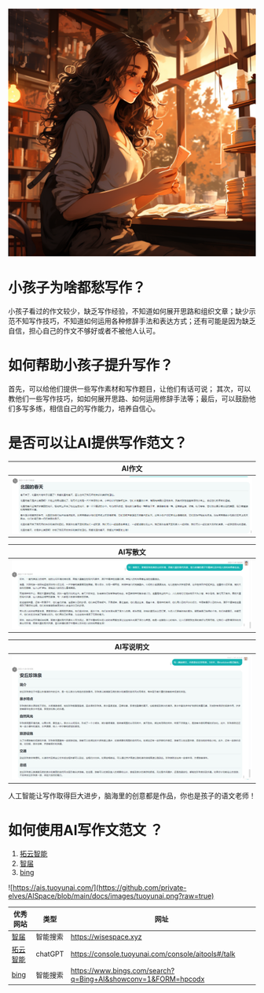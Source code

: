 ![AI时代，致敬美好!](https://github.com/private-elves/AISpace/blob/main/docs/images/c36ead71bcbc4fc9881073d6d421ee9d.png?raw=true)

# 小孩子为啥都愁写作？

小孩子看过的作文较少，缺乏写作经验，不知道如何展开思路和组织文章；缺少示范不知写作技巧，不知道如何运用各种修辞手法和表达方式；还有可能是因为缺乏自信，担心自己的作文不够好或者不被他人认可。

# 如何帮助小孩子提升写作？

首先，可以给他们提供一些写作素材和写作题目，让他们有话可说；
其次，可以教他们一些写作技巧，如如何展开思路、如何运用修辞手法等；最后，可以鼓励他们多写多练，相信自己的写作能力，培养自信心。


# 是否可以让AI提供写作范文？
| AI作文 |
| --- |
| ![AI智届写作文](https://github.com/private-elves/AISpace/blob/main/docs/images/%E5%8C%97%E5%9B%BD%E7%9A%84%E6%98%A5%E5%A4%A9.png?raw=true)|

| AI写散文 |
| --- |
| ![AI智届写散文](https://github.com/private-elves/AISpace/blob/main/docs/images/%E7%BE%8E%E4%B8%BD%E7%9A%84%E6%B7%B1%E5%9C%B3.png?raw=true)|


| AI写说明文 |
| --- |
| ![AI智届写说明文](https://github.com/private-elves/AISpace/blob/main/docs/images/%E5%AE%89%E4%B8%98%E7%8F%8D%E7%8F%A0%E6%B3%89.png?raw=true)|


人工智能让写作取得巨大进步，脑海里的创意都是作品，你也是孩子的语文老师！



# 如何使用AI写作文范文 ？

1. [拓云智能](https://console.tuoyunai.com/console/aitools#/talk)
2. [智届](https://wisespace.xyz)
3. [bing](https://www.bings.com/search?q=Bing+AI&showconv=1&FORM=hpcodx)



![https://ais.tuoyunai.com/](https://github.com/private-elves/AISpace/blob/main/docs/images/tuoyunai.png?raw=true)

| 优秀网站 | 类型 | 网址 |
| --- | --- | --- |
| [智届](https://wisespace.xyz) | 智能搜索 | https://wisespace.xyz |
| [拓云智能](https://console.tuoyunai.com/console/aitools#/talk) | chatGPT | https://console.tuoyunai.com/console/aitools#/talk |
| [bing](https://www.bings.com/search?q=Bing+AI&showconv=1&FORM=hpcodx) | 智能搜索 | https://www.bings.com/search?q=Bing+AI&showconv=1&FORM=hpcodx |

